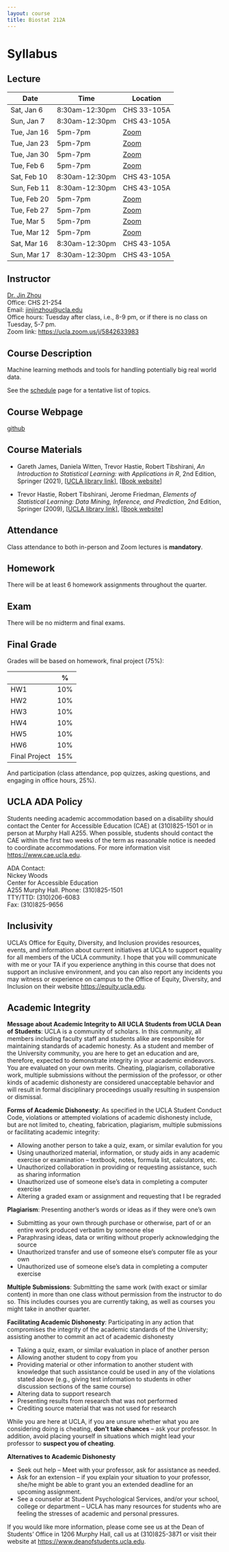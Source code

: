 ```yaml
---
layout: course
title: Biostat 212A
---
```


# Syllabus

## Lecture

| Date         | Time          | Location                                   |
|--------------|---------------|--------------------------------------------|
| Sat, Jan 6   | 8:30am-12:30pm | CHS 33-105A                                |
| Sun, Jan 7   | 8:30am-12:30pm | CHS 43-105A                                |
| Tue, Jan 16  | 5pm-7pm | [Zoom](https://ucla.zoom.us/j/95767445277) |
| Tue, Jan 23  | 5pm-7pm | [Zoom](https://ucla.zoom.us/j/95767445277) |
| Tue, Jan 30  | 5pm-7pm | [Zoom](https://ucla.zoom.us/j/95767445277) |
| Tue, Feb 6   | 5pm-7pm | [Zoom](https://ucla.zoom.us/j/95767445277) |
| Sat, Feb 10  | 8:30am-12:30pm | CHS 43-105A                                |
| Sun, Feb 11  | 8:30am-12:30pm | CHS 43-105A                                |
| Tue, Feb 20  | 5pm-7pm | [Zoom](https://ucla.zoom.us/j/95767445277) |
| Tue, Feb 27  | 5pm-7pm | [Zoom](https://ucla.zoom.us/j/95767445277) |
| Tue, Mar 5   | 5pm-7pm | [Zoom](https://ucla.zoom.us/j/95767445277) |
| Tue, Mar 12  | 5pm-7pm | [Zoom](https://ucla.zoom.us/j/95767445277) |
| Sat, Mar 16  | 8:30am-12:30pm | CHS 43-105A                                |
| Sun, Mar 17  | 8:30am-12:30pm | CHS 43-105A                                |

## Instructor

[Dr. Jin Zhou](https://ph.ucla.edu/about/faculty-staff-directory/jin-zhou)  
Office: CHS 21-254  
Email: <jinjinzhou@ucla.edu>  
Office hours: Tuesday after class, i.e., 8-9 pm, or if there is no class on Tuesday, 5-7 pm.   
Zoom link: <https://ucla.zoom.us/j/5842633983> 

## Course Description

Machine learning methods and tools for handling potentially big real world data.

See the [schedule](https://ucla-biostat-212a.giTueb.io/2024winter/schedule/schedule.html) page for a tentative list of topics.

## Course Webpage

[github](https://github.com/ucla-biostat-212a/2024winter)

## Course Materials

* Gareth James, Daniela Witten, Trevor Hastie, Robert Tibshirani, _An Introduction to Statistical Learning: with Applications in R_, 2nd Edition, Springer (2021), \[[UCLA library link](https://search.library.ucla.edu/permalink/01UCS_LAL/17p22dp/alma9917455728606531)\], \[[Book website](https://www.statlearning.com/)\]

* Trevor Hastie, Robert Tibshirani, Jerome Friedman, _Elements of Statistical Learning: Data Mining, Inference, and Prediction_, 2nd Edition, Springer (2009), \[[UCLA library link](https://search.library.ucla.edu/permalink/01UCS_LAL/17p22dp/alma9914833914706531)\], \[[Book website](https://hastie.su.domains/ElemStatLearn/)\]

## Attendance

Class attendance to both in-person and Zoom lectures is **mandatory**.

## Homework

There will be at least 6 homework assignments throughout the quarter.  

## Exam

There will be no midterm and final exams.  

## Final Grade

Grades will be based on homework, final project (75%):

|         | %          | 
|--------------|---------------|
| HW1  | 10% | 
| HW2  | 10% | 
| HW3  | 10% | 
| HW4  | 10% | 
| HW5  | 10% | 
| HW6  | 10% | 
| Final Project  | 15% | 

And participation (class attendance, pop quizzes, asking questions, and engaging in office hours, 25%).

## UCLA ADA Policy 

Students needing academic accommodation based on a disability should contact the Center for Accessible Education (CAE) at (310)825-1501 or in person at Murphy Hall A255. When possible, students should contact the CAE within the first two weeks of the term as reasonable notice is needed to coordinate accommodations. For more information visit <https://www.cae.ucla.edu>.

ADA Contact:  
Nickey Woods   
Center for Accessible Education  
A255 Murphy Hall. 
Phone: (310)825-1501  
TTY/TTD: (310)206-6083  
Fax: (310)825-9656  

## Inclusivity

UCLA’s Office for Equity, Diversity, and Inclusion provides resources, events, and information about current initiatives at UCLA to support equality for all members of the UCLA community. I hope that you will communicate with me or your TA if you experience anything in this course that does not support an inclusive environment, and you can also report any incidents you may witness or experience on campus to the Office of Equity, Diversity, and Inclusion on their website <https://equity.ucla.edu>.

## Academic Integrity

**Message about Academic Integrity to All UCLA Students from UCLA Dean of Students**: UCLA is a community of scholars. In this community, all members including faculty staff and students alike are responsible for maintaining standards of academic honesty. As a student and member of the University community, you are here to get an education and are, therefore, expected to demonstrate integrity in your academic endeavors. You are evaluated on your own merits. Cheating, plagiarism, collaborative work, multiple submissions without the permission of the professor, or other kinds of academic dishonesty are considered unacceptable behavior and will result in formal disciplinary proceedings usually resulting in suspension or dismissal.

**Forms of Academic Dishonesty**: As specified in the UCLA Student Conduct Code, violations or attempted violations of academic dishonesty include, but are not limited to, cheating, fabrication, plagiarism, multiple submissions or facilitating academic integrity:   
* Allowing another person to take a quiz, exam, or similar evalution for you  
* Using unauthorized material, information, or study aids in any academic exercise or examination – textbook, notes, formula list, calculators, etc.  
* Unauthorized collaboration in providing or requesting assistance, such as sharing information   
* Unauthorized use of someone else’s data in completing a computer exercise  
* Altering a graded exam or assignment and requesting that I be regraded

**Plagiarism**: Presenting another’s words or ideas as if they were one’s own  
* Submitting as your own through purchase or otherwise, part of or an entire work produced verbatim by someone else  
* Paraphrasing ideas, data or writing without properly acknowledging the source  
* Unauthorized transfer and use of someone else’s computer file as your own  
* Unauthorized use of someone else’s data in completing a computer exercise  

**Multiple Submissions**: Submitting the same work (with exact or similar content) in more than one class without permission from the instructor to do so. This includes courses you are currently taking, as well as courses you might take in another quarter.

**Facilitating Academic Dishonesty**: Participating in any action that compromises the integrity of the academic standards of the University; assisting another to commit an act of academic dishonesty   
* Taking a quiz, exam, or similar evaluation in place of another person   
* Allowing another student to copy from you  
* Providing material or other information to another student with knowledge that such assistance could be used in any of the violations stated above (e.g., giving test information to students in other discussion sections of the same course)  
* Altering data to support research  
* Presenting results from research that was not performed  
* Crediting source material that was not used for research  

While you are here at UCLA, if you are unsure whether what you are considering doing is cheating, **don’t take chances** – ask your professor. In addition, avoid placing yourself in situations which might lead your professor to **suspect you of cheating**.

**Alternatives to Academic Dishonesty**

* Seek out help – Meet with your professor, ask for assistance as needed.  
* Ask for an extension – if you explain your situation to your professor, she/he might be able to grant you an extended deadline for an upcoming assignment.  
*	See a counselor at Student Psychological Services, and/or your school, college or department – UCLA has many resources for students who are feeling the stresses of academic and personal pressures. 

If you would like more information, please come see us at the Dean of Students’ Office in 1206 Murphy Hall, call us at (310)825-3871 or visit their website at <https://www.deanofstudents.ucla.edu>.
